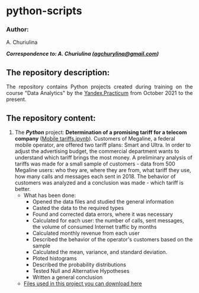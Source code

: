 # python-scripts

### Author:
<p align="justify">
A. Churiulina</sup>

<em><strong>Correspondence to: A. Churiulina (agchurylina@gmail.com)</strong></em>

## The repository description:
<p align="justify">
  The repository contains Python projects created during training on the course "Data Analytics" by the <a href="https://practicum.yandex.ru/">Yandex.Practicum</a> from October 2021 to the present.    
</p>

## The repository content:
1. The ***Python*** project: **Determination of a promising tariff for a telecom company** ([Mobile tariffs.ipynb][project_1]). Customers of Megaline, a federal mobile operator, are offered two tariff plans: Smart and Ultra. In order to adjust the advertising budget, the commercial department wants to understand which tariff brings the most money. A preliminary analysis of tariffs was made for a small sample of customers - data from 500 Megaline users: who they are, where they are from, what tariff they use, how many calls and messages each sent in 2018. The behavior of customers was analyzed and a conclusion was made - which tariff is better.
    * What has been done:
        + Opened the data files and studied the general information
        + Casted the data to the required types
        + Found and corrected data errors, where it was necessary
        + Calculated for each user: the number of calls, sent messages, the volume of consumed Internet traffic by months
        + Calculated monthly revenue from each user
        + Described the behavior of the operator's customers based on the sample
        + Calculated the mean, variance, and standard deviation.
        + Ploted histograms
        + Described the probability distributions
        + Tested Null and Alternative Hypotheses
        + Written a general conclusion
     * [Files used in this project you can download here][files_1]
         
         
         
         
         
[yandex]: https://practicum.yandex.ru/
[files_1]: https://github.com/churiulina/first-python-script/tree/main/files_mobile_tariffs
[project_1]: https://github.com/churiulina/first-python-script/blob/main/Mobile_tariffs.ipynb
